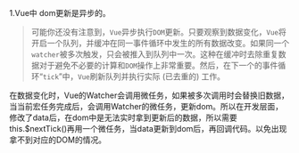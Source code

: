 1.Vue中 dom更新是异步的。

>可能你还没有注意到，`Vue`异步执行`DOM`更新。只要观察到数据变化，`Vue`将开启一个队列，并缓冲在同一事件循环中发生的所有数据改变。如果同一个`watcher`被多次触发，只会被推入到队列中一次。这种在缓冲时去除重复数据对于避免不必要的计算和`DOM`操作上非常重要。然后，在下一个的事件循环“`tick`”中，`Vue`刷新队列并执行实际 (已去重的) 工作。

在数据变化时，Vue的Watcher会调用微任务，如果被多次调用时会替换旧数据，当当前宏任务完成后，会调用Watcher的微任务，更新dom。所以在开发层面，修改了data后，在dom中是无法实时拿到更新后的数据，所以需要this.$nextTick()再用一个微任务，当data更新到dom后，再回调代码。以免出现拿不到对应的DOM的情况。

